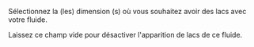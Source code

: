 Sélectionnez la (les) dimension (s) où vous souhaitez avoir des lacs avec votre fluide.

Laissez ce champ vide pour désactiver l'apparition de lacs de ce fluide.